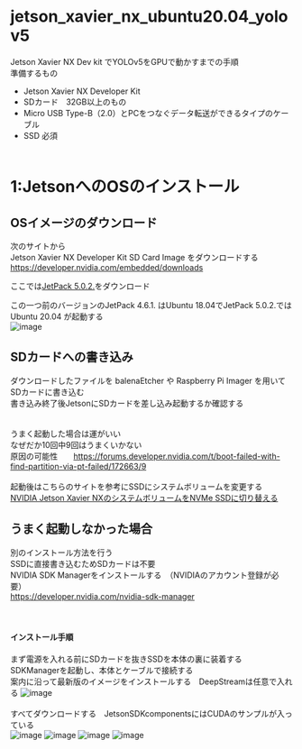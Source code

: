 # jetson_xavier_nx_ubuntu20.04_yolov5  
Jetson Xavier NX Dev kit でYOLOv5をGPUで動かすまでの手順  
準備するもの　　
- Jetson Xavier NX Developer Kit  
- SDカード　32GB以上のもの  
- Micro USB Type-B（2.0）とPCをつなぐデータ転送ができるタイプのケーブル  
- SSD 必須
<br>　　  
# 1:JetsonへのOSのインストール  
## OSイメージのダウンロード  
次のサイトから  
Jetson Xavier NX Developer Kit SD Card Image  をダウンロードする  
https://developer.nvidia.com/embedded/downloads  

ここでは[JetPack 5.0.2.](https://developer.nvidia.com/jetson-nx-developer-kit-sd-card-image)をダウンロード   
  
この一つ前のバージョンのJetPack 4.6.1. はUbuntu 18.04でJetPack 5.0.2.では Ubuntu 20.04 が起動する  
![image](https://user-images.githubusercontent.com/95160686/196377663-230894f2-0d87-4f03-bd37-1da613aad8b9.png)

## SDカードへの書き込み  
ダウンロードしたファイルを balenaEtcher や Raspberry Pi Imager を用いてSDカードに書き込む  
書き込み終了後JetsonにSDカードを差し込み起動するか確認する　　
<br><br><br>
うまく起動した場合は運がいい  
なぜだか10回中9回はうまくいかない  
原因の可能性　　https://forums.developer.nvidia.com/t/boot-failed-with-find-partition-via-pt-failed/172663/9  
<br>
起動後はこちらのサイトを参考にSSDにシステムボリュームを変更する  
[NVIDIA Jetson Xavier NXのシステムボリュームをNVMe SSDに切り替える](https://dev.classmethod.jp/articles/nvidia-jetson-xavier-nx-system-volume-migrate-to-nvme/)
## うまく起動しなかった場合  
別のインストール方法を行う  
SSDに直接書き込むためSDカードは不要  
NVIDIA SDK Managerをインストールする　（NVIDIAのアカウント登録が必要）  
https://developer.nvidia.com/nvidia-sdk-manager  
<br><br>
#### インストール手順
まず電源を入れる前にSDカードを抜きSSDを本体の裏に装着する  
SDKManagerを起動し、本体とケーブルで接続する  
案内に沿って最新版のイメージをインストールする　DeepStreamは任意で入れる
![image](https://user-images.githubusercontent.com/95160686/196888194-d82529d6-d6ee-4584-8547-202fe4a380eb.png)  
<br>
すべてダウンロードする　JetsonSDKcomponentsにはCUDAのサンプルが入っている  
![image](https://user-images.githubusercontent.com/95160686/196889931-89e2fd3b-3f0e-45cc-960b-68a2067e47bd.png)
![image](https://user-images.githubusercontent.com/95160686/196890151-836eb6ec-75c1-4d64-9742-1345af89079f.png)
![image](https://user-images.githubusercontent.com/95160686/196890718-b51e723e-2ec6-430c-ba26-bab748f7a3fe.png)
![image](https://user-images.githubusercontent.com/95160686/196896923-a2e48a22-80db-4ecf-b42e-e444ab93c5eb.png)

